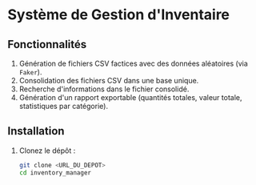 # Système de Gestion d'Inventaire

## Fonctionnalités
1. Génération de fichiers CSV factices avec des données aléatoires (via `Faker`).
2. Consolidation des fichiers CSV dans une base unique.
3. Recherche d'informations dans le fichier consolidé.
4. Génération d'un rapport exportable (quantités totales, valeur totale, statistiques par catégorie).

## Installation
1. Clonez le dépôt :
   ```bash
   git clone <URL_DU_DEPOT>
   cd inventory_manager
